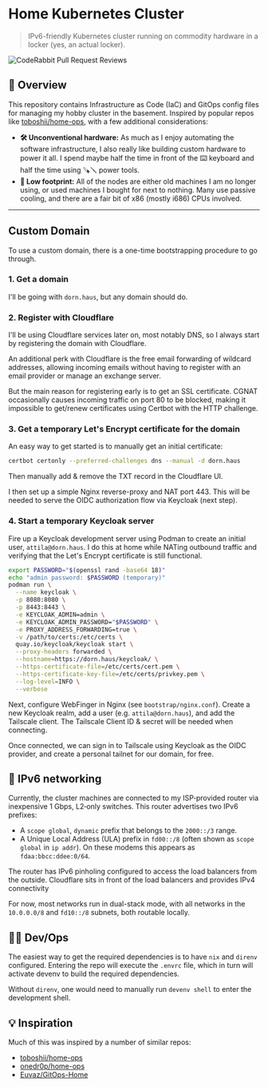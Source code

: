 # Home Kubernetes Cluster

> IPv6-friendly Kubernetes cluster running on commodity hardware in a locker (yes, an actual locker).

![CodeRabbit Pull Request Reviews](https://img.shields.io/coderabbit/prs/github/attilaolah/homelab?labelColor=171717&color=FF570A&link=https%3A%2F%2Fcoderabbit.ai&label=CodeRabbit+Reviews)

## 📖 Overview

This repository contains Infrastructure as Code (IaC) and GitOps config files for managing my hobby cluster in the
basement. Inspired by popular repos like [toboshii/home-ops], with a few additional considerations:


- **🛠️ Unconventional hardware:** As much as I enjoy automating the software infrastructure, I also really like
  building custom hardware to power it all. I spend maybe half the time in front of the ⌨️ keyboard and half the time
  using 🪚🪛 power tools.
- **🌳 Low footprint:** All of the nodes are either old machines I am no longer using, or used machines I bought for
  next to nothing. Many use passive cooling, and there are a fair bit of x86 (mostly i686) CPUs involved.

---

## Custom Domain

To use a custom domain, there is a one-time bootstrapping procedure to go through.

### 1. Get a domain

I'll be going with `dorn.haus`, but any domain should do.

### 2. Register with Cloudflare

I'll be using Cloudflare services later on, most notably DNS, so I always start by registering the domain with
Cloudflare.

An additional perk with Cloudflare is the free email forwarding of wildcard addresses, allowing incoming emails without
having to register with an email provider or manage an exchange server.

But the main reason for registering early is to get an SSL certificate. CGNAT occasionally causes incoming traffic on
port 80 to be blocked, making it impossible to get/renew certificates using Certbot with the HTTP challenge.

### 3. Get a temporary Let's Encrypt certificate for the domain

An easy way to get started is to manually get an initial certificate:

```bash
certbot certonly --preferred-challenges dns --manual -d dorn.haus
```

Then manually add & remove the TXT record in the Cloudflare UI.

I then set up a simple Nginx reverse-proxy and NAT port 443. This will be needed to serve the OIDC authorization flow
via Keycloak (next step).

### 4. Start a temporary Keycloak server

Fire up a Keycloak development server using Podman to create an initial user, `attila@dorn.haus`. I do this at home
while NATing outbound traffic and verifying that the Let's Encrypt certificate is still functional.

```bash
export PASSWORD="$(openssl rand -base64 18)"
echo "admin password: $PASSWORD (temporary)"
podman run \
  --name keycloak \
  -p 8080:8080 \
  -p 8443:8443 \
  -e KEYCLOAK_ADMIN=admin \
  -e KEYCLOAK_ADMIN_PASSWORD="$PASSWORD" \
  -e PROXY_ADDRESS_FORWARDING=true \
  -v /path/to/certs:/etc/certs \
  quay.io/keycloak/keycloak start \
  --proxy-headers forwarded \
  --hostname=https://dorn.haus/keycloak/ \
  --https-certificate-file=/etc/certs/cert.pem \
  --https-certificate-key-file=/etc/certs/privkey.pem \
  --log-level=INFO \
  --verbose
```

Next, configure WebFinger in Nginx (see `bootstrap/nginx.conf`). Create a new Keycloak realm, add a user (e.g.
`attila@dorn.haus`), and add the Tailscale client. The Tailscale Client ID & secret will be needed when connecting.

Once connected, we can sign in to Tailscale using Keycloak as the OIDC provider, and create a personal tailnet for our
domain, for free.

## 🚧 IPv6 networking

Currently, the cluster machines are connected to my ISP‑provided router via inexpensive 1 Gbps, L2‑only switches. This
router advertises two IPv6 prefixes:

- A `scope global`, `dynamic` prefix that belongs to the `2000::/3` range.
- A Unique Local Address (ULA) prefix in `fd00::/8` (often shown as `scope global` in `ip addr`). On these modems this
  appears as `fdaa:bbcc:ddee:0/64`.

The router has IPv6 pinholing configured to access the load balancers from the outside. Cloudflare sits in front of the
load balancers and provides IPv4 connectivity

For now, most networks run in dual-stack mode, with all networks in the `10.0.0.0/8` and `fd10::/8` subnets, both
routable locally.

## 🧑‍💻️ Dev/Ops

The easiest way to get the required dependencies is to have `nix` and `direnv` configured. Entering the repo will
execute the `.envrc` file, which in turn will activate devenv to build the required dependencies.

Without `direnv`, one would need to manually run `devenv shell` to enter the development shell.

## 💡 Inspiration

Much of this was inspired by a number of similar repos:

- [toboshii/home-ops]
- [onedr0p/home-ops](https://github.com/onedr0p/home-ops)
- [Euvaz/GitOps-Home](https://github.com/Euvaz/GitOps-Home)

[toboshii/home-ops]: https://github.com/toboshii/home-ops

